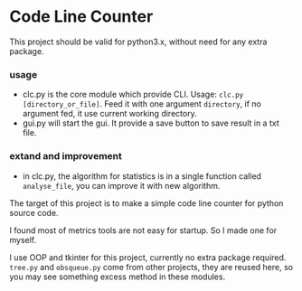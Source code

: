 Code Line Counter
=================
This project should be valid for python3.x, without need for any extra package.

### usage ###

- clc.py is the core module which provide CLI. Usage: `clc.py [directory_or_file]`. Feed it with one argument `directory`, if no argument fed, it use current working directory.
- gui.py will start the gui. It provide a save button to save result in a txt file.

### extand and improvement

- in clc.py, the algorithm for statistics is in a single function called `analyse_file`, you can improve it with new algorithm.

The target of this project is to make a simple code line counter for python source code.

I found most of metrics tools are not easy for startup. So I made one for myself.

I use OOP and tkinter for this project, currently no extra package required. `tree.py` and `obsqueue.py` come from other projects, they are reused here, so you may see something excess method in these modules.